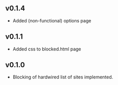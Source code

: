 ## v0.1.4
* Added (non-functional) options page

## v0.1.1
* Added css to blocked.html page

## v0.1.0
* Blocking of hardwired list of sites implemented.
